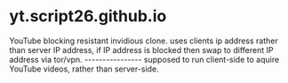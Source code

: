 # yt.script26.github.io
YouTube blocking resistant invidious clone. uses clients ip address rather than server IP address, if IP address is blocked then swap to different IP address via tor/vpn. ---------------- supposed to run client-side to aquire YouTube videos, rather than server-side.
